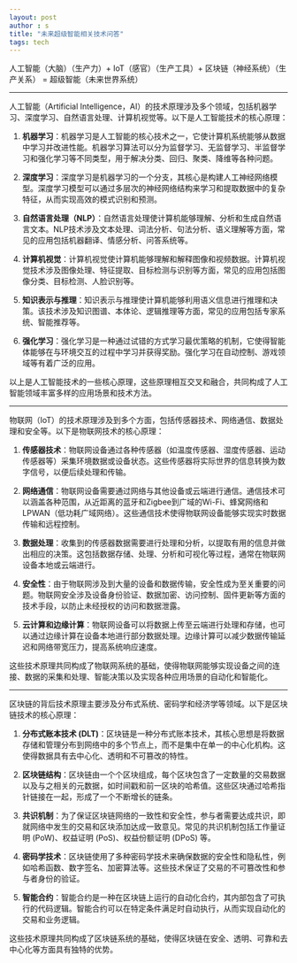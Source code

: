 ```yaml
---
layout: post
author : s
title: "未来超级智能相关技术问答"
tags: tech
---
```


人工智能（大脑）（生产力）+ IoT（感官）（生产工具）+ 区块链（神经系统）（生产关系） = 超级智能（未来世界系统）

---
人工智能（Artificial Intelligence，AI）的技术原理涉及多个领域，包括机器学习、深度学习、自然语言处理、计算机视觉等。以下是人工智能技术的核心原理：

1. **机器学习**：机器学习是人工智能的核心技术之一，它使计算机系统能够从数据中学习并改进性能。机器学习算法可以分为监督学习、无监督学习、半监督学习和强化学习等不同类型，用于解决分类、回归、聚类、降维等各种问题。

2. **深度学习**：深度学习是机器学习的一个分支，其核心是构建人工神经网络模型。深度学习模型可以通过多层次的神经网络结构来学习和提取数据中的复杂特征，从而实现高效的模式识别和预测。

3. **自然语言处理（NLP）**：自然语言处理使计算机能够理解、分析和生成自然语言文本。NLP技术涉及文本处理、词法分析、句法分析、语义理解等方面，常见的应用包括机器翻译、情感分析、问答系统等。

4. **计算机视觉**：计算机视觉使计算机能够理解和解释图像和视频数据。计算机视觉技术涉及图像处理、特征提取、目标检测与识别等方面，常见的应用包括图像分类、目标检测、人脸识别等。

5. **知识表示与推理**：知识表示与推理使计算机能够利用语义信息进行推理和决策。该技术涉及知识图谱、本体论、逻辑推理等方面，常见的应用包括专家系统、智能推荐等。

6. **强化学习**：强化学习是一种通过试错的方式学习最优策略的机制，它使得智能体能够在与环境交互的过程中学习并获得奖励。强化学习在自动控制、游戏领域等有着广泛的应用。

以上是人工智能技术的一些核心原理，这些原理相互交叉和融合，共同构成了人工智能领域丰富多样的应用场景和技术方法。

---
物联网（IoT）的技术原理涉及到多个方面，包括传感器技术、网络通信、数据处理和安全等。以下是物联网技术的核心原理：

1. **传感器技术**：物联网设备通过各种传感器（如温度传感器、湿度传感器、运动传感器等）采集环境数据或设备状态。这些传感器将实际世界的信息转换为数字信号，以便后续处理和传输。

2. **网络通信**：物联网设备需要通过网络与其他设备或云端进行通信。通信技术可以涵盖各种范围，从近距离的蓝牙和Zigbee到广域的Wi-Fi、蜂窝网络和LPWAN（低功耗广域网络）。这些通信技术使得物联网设备能够实现实时数据传输和远程控制。

3. **数据处理**：收集到的传感器数据需要进行处理和分析，以提取有用的信息并做出相应的决策。这包括数据存储、处理、分析和可视化等过程，通常在物联网设备本地或云端进行。

4. **安全性**：由于物联网涉及到大量的设备和数据传输，安全性成为至关重要的问题。物联网安全涉及设备身份验证、数据加密、访问控制、固件更新等方面的技术手段，以防止未经授权的访问和数据泄露。

5. **云计算和边缘计算**：物联网设备可以将数据上传至云端进行处理和存储，也可以通过边缘计算在设备本地进行部分数据处理。边缘计算可以减少数据传输延迟和网络带宽压力，提高系统响应速度。

这些技术原理共同构成了物联网系统的基础，使得物联网能够实现设备之间的连接、数据的采集和处理、智能决策以及实现各种应用场景的自动化和智能化。

---
区块链的背后技术原理主要涉及分布式系统、密码学和经济学等领域。以下是区块链技术的核心原理：

1. **分布式账本技术 (DLT)**：区块链是一种分布式账本技术，其核心思想是将数据存储和管理分布到网络中的多个节点上，而不是集中在单一的中心化机构。这使得数据具有去中心化、透明和不可篡改的特性。

2. **区块链结构**：区块链由一个个区块组成，每个区块包含了一定数量的交易数据以及与之相关的元数据，如时间戳和前一区块的哈希值。这些区块通过哈希指针链接在一起，形成了一个不断增长的链条。

3. **共识机制**：为了保证区块链网络的一致性和安全性，参与者需要达成共识，即就网络中发生的交易和区块添加达成一致意见。常见的共识机制包括工作量证明 (PoW)、权益证明 (PoS)、权益份额证明 (DPoS) 等。

4. **密码学技术**：区块链使用了多种密码学技术来确保数据的安全性和隐私性，例如哈希函数、数字签名、加密算法等。这些技术保证了交易的不可篡改性和参与者身份的验证。

5. **智能合约**：智能合约是一种在区块链上运行的自动化合约，其内部包含了可执行的代码逻辑。智能合约可以在特定条件满足时自动执行，从而实现自动化的交易和业务逻辑。

这些技术原理共同构成了区块链系统的基础，使得区块链在安全、透明、可靠和去中心化等方面具有独特的优势。
